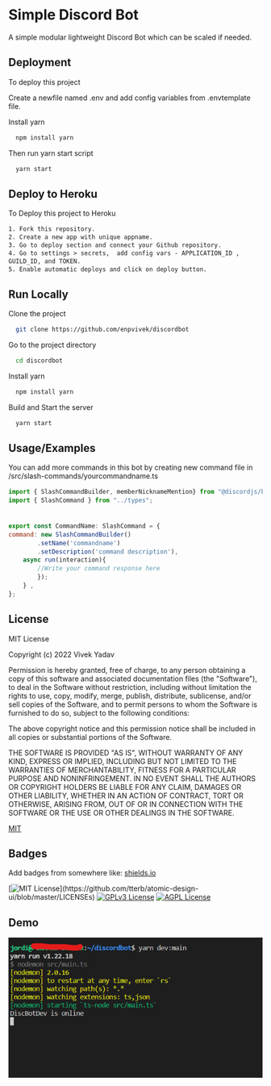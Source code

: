
# Simple Discord Bot

A simple modular lightweight Discord Bot which can be scaled if needed.

## Deployment

To deploy this project 

Create a newfile named .env and add config variables from .envtemplate file.

Install yarn

```bash
  npm install yarn

```
Then run yarn start script
```bash
  yarn start

```


## Deploy to Heroku
To Deploy this project to Heroku

    1. Fork this repository.
    2. Create a new app with unique appname.
    3. Go to deploy section and connect your Github repository.
    4. Go to settings > secrets,  add config vars - APPLICATION_ID , GUILD_ID, and TOKEN.
    5. Enable automatic deploys and click on deploy button.
## Run Locally

Clone the project

```bash
  git clone https://github.com/enpvivek/discordbot
```

Go to the project directory

```bash
  cd discordbot
```

Install yarn

```bash
  npm install yarn
```

Build and Start the server

```bash
  yarn start
```


## Usage/Examples
You can add more commands in this bot by creating new command file in /src/slash-commands/yourcommandname.ts
```javascript
import { SlashCommandBuilder, memberNicknameMention} from "@discordjs/builders";
import { SlashCommand } from "../types";


export const CommandName: SlashCommand = {
command: new SlashCommandBuilder()
        .setName('commandname')
        .setDescription('command description'),
    async run(interaction){
        //Write your command response here
        });
    } ,   
};
```


## License
MIT License

Copyright (c) 2022 Vivek Yadav

Permission is hereby granted, free of charge, to any person obtaining a copy
of this software and associated documentation files (the "Software"), to deal
in the Software without restriction, including without limitation the rights
to use, copy, modify, merge, publish, distribute, sublicense, and/or sell
copies of the Software, and to permit persons to whom the Software is
furnished to do so, subject to the following conditions:

The above copyright notice and this permission notice shall be included in all
copies or substantial portions of the Software.

THE SOFTWARE IS PROVIDED "AS IS", WITHOUT WARRANTY OF ANY KIND, EXPRESS OR
IMPLIED, INCLUDING BUT NOT LIMITED TO THE WARRANTIES OF MERCHANTABILITY,
FITNESS FOR A PARTICULAR PURPOSE AND NONINFRINGEMENT. IN NO EVENT SHALL THE
AUTHORS OR COPYRIGHT HOLDERS BE LIABLE FOR ANY CLAIM, DAMAGES OR OTHER
LIABILITY, WHETHER IN AN ACTION OF CONTRACT, TORT OR OTHERWISE, ARISING FROM,
OUT OF OR IN CONNECTION WITH THE SOFTWARE OR THE USE OR OTHER DEALINGS IN THE
SOFTWARE.


[MIT](https://choosealicense.com/licenses/mit/)


## Badges

Add badges from somewhere like: [shields.io](https://shields.io/)

[![MIT License](https://img.shields.io/apm/l/atomic-design-ui.svg?)](https://github.com/tterb/atomic-design-ui/blob/master/LICENSEs)
[![GPLv3 License](https://img.shields.io/badge/License-GPL%20v3-yellow.svg)](https://opensource.org/licenses/)
[![AGPL License](https://img.shields.io/badge/license-AGPL-blue.svg)](http://www.gnu.org/licenses/agpl-3.0)


## Demo

![Running Locally](https://github.com/enpvivek/discordbot/blob/main/Images/image.png)

